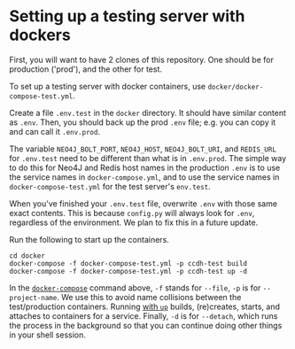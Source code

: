 # Setting up a testing server with dockers
First, you will want to have 2 clones of this repository. One should be for production ('prod'), and the other for test.

To set up a testing server with docker containers, use `docker/docker-compose-test.yml`. 

Create a file `.env.test` in the `docker` directory. It should have similar content as `.env`. Then, you should back up
the prod `.env` file; e.g. you can copy it and can call it `.env.prod`.

The variable `NEO4J_BOLT_PORT`, `NEO4J_HOST`, `NEO4J_BOLT_URI`, and `REDIS_URL` for `.env.test` need to be different 
than what is in `.env.prod`. The simple way to do this for Neo4J and Redis host names in the production `.env` is to use
the service names in `docker-compose.yml`, and to use the service names in `docker-compose-test.yml` for the test 
server's `env.test`.

When you've finished your `.env.test` file, overwrite `.env` with those same exact contents. This is because `config.py`
will always look for `.env`, regardless of the environment. We plan to fix this in a future update.

Run the following to start up the containers.

```
cd docker
docker-compose -f docker-compose-test.yml -p ccdh-test build
docker-compose -f docker-compose-test.yml -p ccdh-test up -d
```

In the [`docker-compose`](https://docs.docker.com/compose/) command above, `-f` stands for `--file`, `-p` is 
for `--project-name`. We use this to avoid name collisions between the test/production containers. Running 
[with `up`](https://docs.docker.com/compose/reference/up/) builds, (re)creates, starts, and attaches to containers for 
a service. Finally, `-d` is for `--detach`, which runs the process in the background so that you can continue doing 
other things in your shell session.
